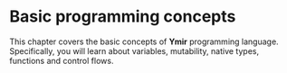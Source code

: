 # Basic programming concepts

This chapter covers the basic concepts of **Ymir** programming
language. Specifically, you will learn about variables, mutability,
native types, functions and control flows.

